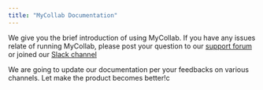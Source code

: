 ```yaml
---
title: "MyCollab Documentation"
---
```


We give you the brief introduction of using MyCollab. If you have any issues relate of running MyCollab, please post your question to our [support forum](https://mycollab.userecho.com/en/) or joined our [Slack channel](https://mycollab-workspace.slack.com/messages/CFH7L3X4J/convo/DFLEJLR9T-1548892078.001800/)

We are going to update our documentation per your feedbacks on various channels. Let make the product becomes better!c